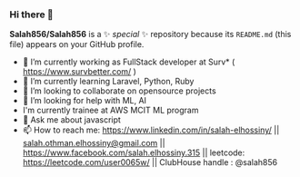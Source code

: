 ### Hi there 👋

**Salah856/Salah856** is a ✨ _special_ ✨ repository because its `README.md` (this file) appears on your GitHub profile.



- 🔭 I’m currently working as FullStack developer at Surv* ( https://www.survbetter.com/ )
- 🌱 I’m currently learning Laravel, Python, Ruby
- 👯 I’m looking to collaborate on opensource projects
- 🤔 I’m looking for help with ML, AI
- I'm currently trainee at AWS MCIT ML program
- 💬 Ask me about javascript
- 📫 How to reach me: https://www.linkedin.com/in/salah-elhossiny/ 
|| salah.othman.elhossiny@gmail.com 
|| https://www.facebook.com/salah.elhossiny.315 
|| leetcode: https://leetcode.com/user0065w/
|| ClubHouse handle : @salah856 
